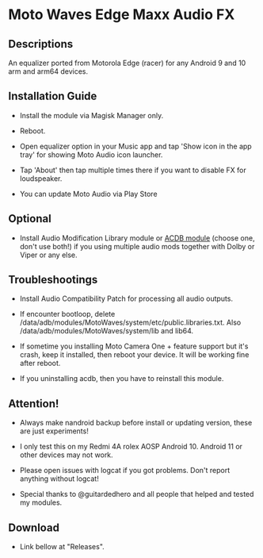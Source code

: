 # Moto Waves Edge Maxx Audio FX

## Descriptions
An equalizer ported from Motorola Edge (racer) for any Android 9 and 10 arm and arm64 devices.

## Installation Guide
- Install the module via Magisk Manager only.

- Reboot.

- Open equalizer option in your Music app and tap 'Show icon in the app tray' for showing Moto Audio icon launcher.

- Tap 'About' then tap multiple times there if you want to disable FX for loudspeaker.

- You can update Moto Audio via Play Store

## Optional
- Install Audio Modification Library module or [ACDB module](https://t.me/viperatmos) (choose one, don't use both!) if you using multiple audio mods together with Dolby or Viper or any else.

## Troubleshootings
- Install Audio Compatibility Patch for processing all audio outputs.

- If encounter bootloop, delete /data/adb/modules/MotoWaves/system/etc/public.libraries.txt. Also /data/adb/modules/MotoWaves/system/lib and lib64.

- If sometime you installing Moto Camera One + feature support but it's crash, keep it installed, then reboot your device. It will be working fine after reboot.

- If you uninstalling acdb, then you have to reinstall this module.

## Attention!
- Always make nandroid backup before install or updating version, these are just experiments!

- I only test this on my Redmi 4A rolex AOSP Android 10. Android 11 or other devices may not work.

- Please open issues with logcat if you got problems. Don't report anything without logcat!

- Special thanks to @guitardedhero and all people that helped and tested my modules.

## Download
- Link bellow at "Releases".

